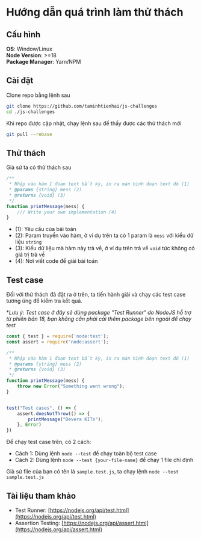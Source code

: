# Hướng dẫn quá trình làm thử thách

## Cấu hình

**OS**: Window/Linux  
**Node Version**: >=18  
**Package Manager**: Yarn/NPM  

## Cài đặt

Clone repo bằng lệnh sau

```bash
git clone https://github.com/taminhtienhai/js-challenges
cd ./js-challenges
```

Khi repo được cập nhật, chạy lệnh sau để thấy được các thử thách mới

```bash
git pull --rebase
```

## Thử thách

Giả sử ta có thử thách sau

```javascript
/**
 * Nhập vào hàm 1 đoạn text bất kỳ, in ra màn hình đoạn text đó (1)
 * @params {string} mess (2)
 * @returns {void} (3)
 */
function printMessage(mess) {
    /// Write your own implementation (4)
} 
```

- (1): Yêu cầu của bài toán
- (2): Param truyền vào hàm, ở ví dụ trên ta có 1 param là `mess` với kiểu dữ liệu `string`
- (3): Kiểu dữ liệu mà hàm này trả về, ở ví dụ trên trả về `void` tức không có giá trị trả về
- (4): Nơi viết code để giải bài toán

## Test case

Đối với thử thách đã đặt ra ở trên, ta tiến hành giải và chạy các test case tương ứng để kiểm tra kết quả.

**Lưu ý: Test case ở đây sẽ dùng package "Test Runner" do NodeJS hỗ trợ từ phiên bản 18, bạn không cần phải cài thêm package bên ngoài để chạy test*

```javascript
const { test } = require('node:test');
const assert = require('node:assert');

/**
 * Nhập vào hàm 1 đoạn text bất kỳ, in ra màn hình đoạn text đó (1)
 * @params {string} mess (2)
 * @returns {void} (3)
 */
function printMessage(mess) {
    throw new Error("Something went wrong");
} 


test("Test cases", () => {
    assert.doesNotThrow(() => {
        printMessage("Devera KITs");
    }, Error)
})
```

Để chạy test case trên, có 2 cách:

- Cách 1: Dùng lệnh `node --test` để chạy toàn bộ test case
- Cách 2: Dùng lệnh `node --test {your-file-name}` để chạy 1 file chỉ định

Giả sử file của bạn có tên là `sample.test.js`, ta chạy lệnh `node --test sample.test.js`


## Tài liệu tham khảo

- Test Runner: [https://nodejs.org/api/test.html](https://nodejs.org/api/test.html)
- Assertion Testing: [https://nodejs.org/api/assert.html](https://nodejs.org/api/assert.html)
